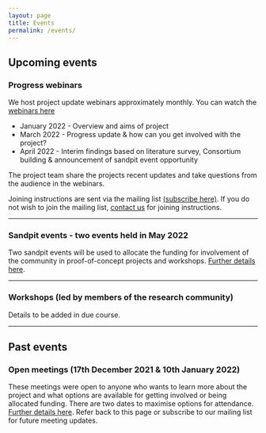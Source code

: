 ```yaml
---
layout: page
title: Events
permalink: /events/
---
```

## Upcoming events

### Progress webinars

We host project update webinars approximately monthly. You can watch the [webinars here](/resources/)

* January 2022 - Overview and aims of project
* March 2022 - Progress update & how can you get involved with the project?
* April 2022 - Interim findings based on literature survey, Consortium building & announcement of sandpit event opportunity


The project team share the projects recent updates and take questions from the audience in the webinars.

Joining instructions are sent via the mailing list [(subscribe here)](/subscribe). If you do not wish to join the mailing list, [contact us](/contact/) for joining instructions. 

---

### Sandpit events - two events held in May 2022

Two sandpit events will be used to allocate the funding for involvement of the community in proof-of-concept projects and workshops. [Further details here](/sandpit/). 

---

### Workshops (led by members of the research community)

Details to be added in due course. 


--- 

## Past events

### Open meetings (17th December 2021 & 10th January 2022) 

These meetings were open to anyone who wants to learn more about the project and what options are available for getting involved or being allocated funding. There are two dates to maximise options for attendance. [Further details here](/open-meetings/). 
Refer back to this page or subscribe to our mailing list for future meeting updates.
